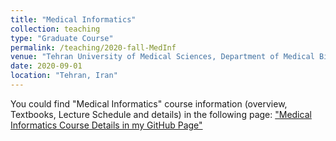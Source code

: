 ```yaml
---
title: "Medical Informatics"
collection: teaching
type: "Graduate Course"
permalink: /teaching/2020-fall-MedInf
venue: "Tehran University of Medical Sciences, Department of Medical Biotechnology"
date: 2020-09-01
location: "Tehran, Iran"
---
```


You could find "Medical Informatics" course information (overview, Textbooks, Lecture Schedule and details) in the following page: ["Medical Informatics Course Details in my GitHub Page"](https://github.com/yazdan59/medinf)

